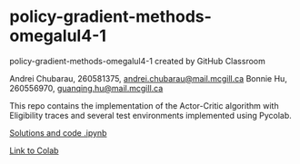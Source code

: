 # policy-gradient-methods-omegalul4-1
policy-gradient-methods-omegalul4-1 created by GitHub Classroom

Andrei Chubarau, 260581375, andrei.chubarau@mail.mcgill.ca
Bonnie Hu, 260556970, guanqing.hu@mail.mcgill.ca

This repo contains the implementation of the Actor-Critic algorithm with Eligibility traces and several test environments implemented using Pycolab.

[Solutions and code .ipynb](https://github.com/rllabmcgill/policy-gradient-methods-omegalul4-1/blob/master/policy_gradients.ipynb)

[Link to Colab](https://colab.research.google.com/drive/1MO_2QifQWVcyXmzSn2r9cSTnmUm2MI6C)
